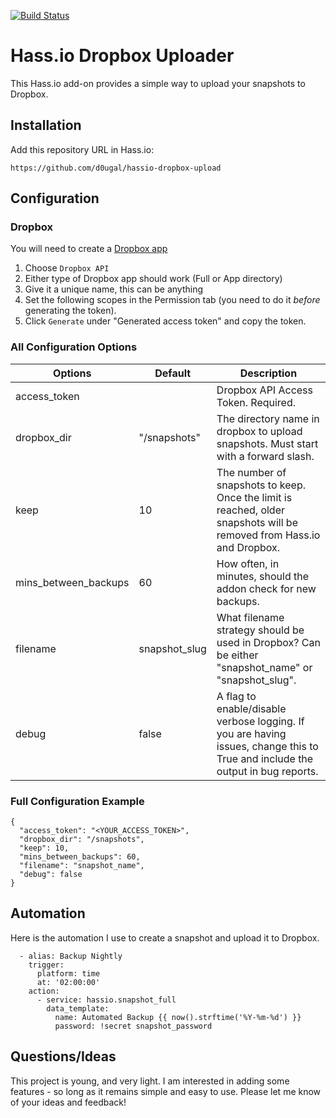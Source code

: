 [![Build Status](https://api.travis-ci.org/d0ugal/hassio-dropbox-upload.svg?branch=master)](https://travis-ci.org/d0ugal/hassio-dropbox-upload)

# Hass.io Dropbox Uploader

This Hass.io add-on provides a simple way to upload your snapshots to Dropbox.

## Installation

Add this repository URL in Hass.io:

	https://github.com/d0ugal/hassio-dropbox-upload


## Configuration

### Dropbox

You will need to create a [Dropbox app](https://www.dropbox.com/developers/apps)

1. Choose `Dropbox API`
2. Either type of Dropbox app should work (Full or App directory)
3. Give it a unique name, this can be anything
4. Set the following scopes in the Permission tab (you need to do it *before* generating the token).
5. Click `Generate` under "Generated access token" and copy the token.


### All Configuration Options


| Options              	| Default       	| Description                                                                                                                      	|
|----------------------	|---------------	|----------------------------------------------------------------------------------------------------------------------------------	|
| access_token         	|               	| Dropbox API Access Token. Required.                                                                                              	|
| dropbox_dir          	| "/snapshots"  	| The directory name in dropbox to upload snapshots.  Must start with a forward slash.                                             	|
| keep                 	| 10            	| The number of snapshots to keep. Once the limit is reached,  older snapshots will be removed from Hass.io and Dropbox.           	|
| mins_between_backups 	| 60            	| How often, in minutes, should the addon check for new backups.                                                                   	|
| filename             	| snapshot_slug 	| What filename strategy should be used in Dropbox? Can be either  "snapshot_name" or "snapshot_slug".                             	|
| debug                	| false         	| A flag to enable/disable verbose logging. If you are  having issues, change this to True and include the output  in bug reports. 	|


### Full Configuration Example

```
{
  "access_token": "<YOUR_ACCESS_TOKEN>",
  "dropbox_dir": "/snapshots",
  "keep": 10,
  "mins_between_backups": 60,
  "filename": "snapshot_name",
  "debug": false
}
```

## Automation

Here is the automation I use to create a snapshot and upload it to Dropbox.

```
  - alias: Backup Nightly
    trigger:
      platform: time
      at: '02:00:00'
    action:
      - service: hassio.snapshot_full
        data_template:
          name: Automated Backup {{ now().strftime('%Y-%m-%d') }}
          password: !secret snapshot_password
```


## Questions/Ideas

This project is young, and very light. I am interested in adding some features -
so long as it remains simple and easy to use. Please let me know of your ideas
and feedback!
